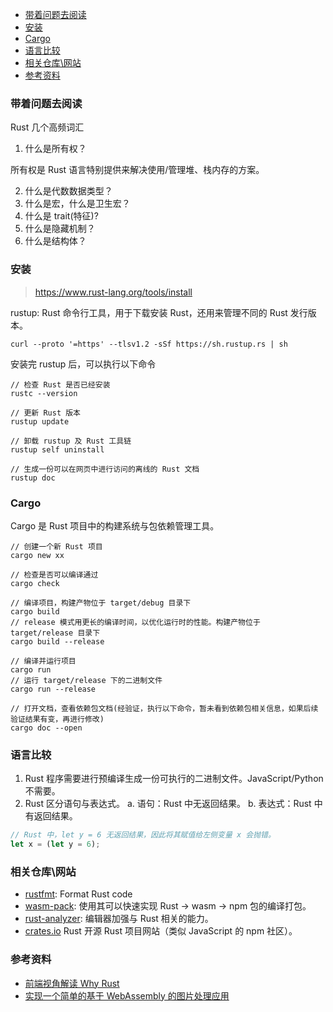 <!--
abbrlink: k1q2fiqi
-->

- [带着问题去阅读](#带着问题去阅读)
- [安装](#安装)
- [Cargo](#cargo)
- [语言比较](#语言比较)
- [相关仓库\\网站](#相关仓库网站)
- [参考资料](#参考资料)

### 带着问题去阅读

Rust 几个高频词汇

1. 什么是所有权？

所有权是 Rust 语言特别提供来解决使用/管理堆、栈内存的方案。

2. 什么是代数数据类型？
3. 什么是宏，什么是卫生宏？
4. 什么是 trait(特征)?
5. 什么是隐藏机制？
6. 什么是结构体？

### 安装

> https://www.rust-lang.org/tools/install

rustup: Rust 命令行工具，用于下载安装 Rust，还用来管理不同的 Rust 发行版本。

```
curl --proto '=https' --tlsv1.2 -sSf https://sh.rustup.rs | sh
```

安装完 rustup 后，可以执行以下命令

```
// 检查 Rust 是否已经安装
rustc --version

// 更新 Rust 版本
rustup update

// 卸载 rustup 及 Rust 工具链
rustup self uninstall

// 生成一份可以在网页中进行访问的离线的 Rust 文档
rustup doc
```

### Cargo

Cargo 是 Rust 项目中的构建系统与包依赖管理工具。

```
// 创建一个新 Rust 项目
cargo new xx

// 检查是否可以编译通过
cargo check

// 编译项目，构建产物位于 target/debug 目录下
cargo build
// release 模式用更长的编译时间，以优化运行时的性能。构建产物位于 target/release 目录下
cargo build --release

// 编译并运行项目
cargo run
// 运行 target/release 下的二进制文件
cargo run --release

// 打开文档，查看依赖包文档(经验证，执行以下命令，暂未看到依赖包相关信息，如果后续验证结果有变，再进行修改)
cargo doc --open
```

### 语言比较

1. Rust 程序需要进行预编译生成一份可执行的二进制文件。JavaScript/Python 不需要。
2. Rust 区分语句与表达式。
  a. 语句：Rust 中无返回结果。
  b. 表达式：Rust 中有返回结果。

```rust
// Rust 中，let y = 6 无返回结果，因此将其赋值给左侧变量 x 会抛错。
let x = (let y = 6);
```

### 相关仓库\网站

* [rustfmt](https://github.com/rust-lang/rustfmt): Format Rust code
* [wasm-pack](https://rustwasm.github.io/wasm-pack/): 使用其可以快速实现 Rust -> wasm -> npm 包的编译打包。
* [rust-analyzer](https://github.com/rust-lang/rust-analyzer): 编辑器加强与 Rust 相关的能力。
* [crates.io](https://crates.io/) Rust 开源 Rust 项目网站（类似 JavaScript 的 npm 社区）。

### 参考资料

* [前端视角解读 Why Rust](https://mp.weixin.qq.com/s/ePddAbrIIsSepCadH_ZTPw)
* [实现一个简单的基于 WebAssembly 的图片处理应用](https://juejin.cn/post/6844904205417709581)
